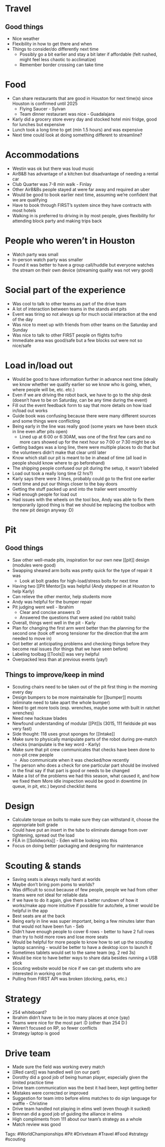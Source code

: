 # Travel
## Good things
- Nice weather
- Flexibility in how to get there and when
- Things to consider/do differently next time
	- Possibly go a bit earlier and stay a bit later if affordable (felt rushed, might feel less chaotic to acclimatize)
	- Remember border crossing can take time

# Food
- Can share restaurants that are good in Houston for next time(s) since Houston is confirmed until 2025
	- Flying Saucer - Sylvan
	- Team dinner restaurant was nice - Guadalajara
- Karly did a grocery store every day and stocked hotel mini fridge, good for lunches but expensive
- Lunch took a long time to get (min 1.5 hours) and was expensive
- Next time could look at doing something different to streamline?

# Accommodations
- Westin was ok but there was loud music
- AirB&B has advantage of a kitchen but disadvantage of needing a rental car
- Club Quarter was 7-8 min walk - Finlay
- Other AirB&Bs people stayed at were far away and required an uber
- Would be good to book earlier next time, assuming we’re confident that we are qualifying
- Have to book through FIRST’s system since they have contracts with most hotels
- Walking in is preferred to driving in by most people, gives flexibility for attending block party and making trips back

# People who weren’t in Houston
- Watch party was small
- In-person watch party was smaller
- Found it was better to have a group call/huddle but everyone watches the stream on their own device (streaming quality was not very good)

# Social part of the experience
- Was cool to talk to other teams as part of the drive team
- A lot of interaction between teams in the stands and pits
- Event was tiring so not always up for much social interaction at the end of the day
- Was nice to meet up with friends from other teams on the Saturday and Sunday
- Was nice to talk to other FIRST people on flights to/fro
- Immediate area was good/safe but a few blocks out were not so nice/safe

# Load in/load out
- Would be good to have information further in advance next time (ideally we know whether we qualify earlier so we know who is going, when, where people will be, etc. etc.)
- Even if we are driving the robot back, we have to go to the ship desk (doesn’t have to be on Saturday, can be any time during the event)
- Fill out the event feedback form to say that more details on how load in/load out works
- Guide book was confusing because there were many different sources and some things were conflicting
- Being early in the line was really good (some years we have been stuck in line even after pits open)
	- Lined up at 6:00 or 6:30AM, was one of the first few cars and no more cars showed up for the next hour so 7:00 or 7:30 might be ok
- Getting badges was a long line, there were multiple places to do that but the volunteers didn’t make that clear until later
- Know which stall our pit is meant to be in ahead of time (all load in people should know where to go beforehand)
- The shipping people confused our pit during the setup, it wasn’t labeled
- Load out took a really long time (2 hrs?)
- Karly says there were 3 lines, probably could go to the first one earlier next time and put our things closer to the bay doors
- Getting the stuff packed up and into the trailer went smoothly
- Had enough people for load out
- Had issues with the wheels on the tool box, Andy was able to fix them temporarily (good thing is that we should be replacing the toolbox with the new pit design anyway :D)

# Pit
## Good things
- Saw other well-made pits, inspiration for our own new [[pit]] design (modules were good)
- Swapping sheared arm bolts was pretty quick for the type of repair it was
	- Look at bolt grades for high-load/stress bolts for next time
- Having two [[Pit Mentor]]s was helpful (Andy stepped in at Houston to help Karly)
- Can relieve the other mentor, help students more
- Andy was helpful for the bumper repair
- Pit judging went well - Ibrahim
	- Clear and concise answers :D
	- Answered the questions that were asked (no rabbit trails)
- Overall, things went well in the pit - Karly
- Plan for changing the first arm went better than the planning for the second one (took off wrong tensioner for the direction that the arm needed to move in)
- Got better at anticipating problems and checking things before they become real issues (for things that we have seen before)
- Labeling toolbag [[Tools]] was very helpful
- Overpacked less than at previous events (yay!)
## Things to improve/keep in mind
- Scouting chairs need to be taken out of the pit first thing in the morning every day
- Design bumpers to be more maintainable for [[bumper]] mounts (eliminate need to take apart the whole bumper)
- Need to get more tools (esp. wrenches, maybe some with built in ratchet wrenches)
- Need new hacksaw blades
- Newfound understanding of modular [[Pit]]s (3015, 111 fieldside pit was very fast)
- Side thought: 118 uses grout sponges for [[Intake]] 
- Make sure to physically manipulate parts of the robot during pre-match checks (manipulate is the key word - Karly)
- Make sure that pit crew communicates that checks have been done to non-pit crew people
	- Also communicate when it was checked/how recently
- The person who does a check for one particular part should be involved in the final say if that part is good or needs to be changed
- Make a list of the problems we had this season, what caused it, and how we fixed them
More idle inspection would be good in downtime (in queue, in pit, etc.) beyond checklist items

# Design

- Calculate torque on bolts to make sure they can withstand it, choose the appropriate bolt grade
- Could have put an insert in the tube to eliminate damage from over tightening, spread out the load
- FEA in [[Solidworks]] - Eden will be looking into this
- Focus on doing better packaging and designing for maintenance

# Scouting & stands
- Saving seats is always really hard at worlds
- Maybe don’t bring pom poms to worlds?
- Was difficult to scout because of few people, people we had from other teams were not ideal for reliable data
- If we have to do it again, give them a better rundown of how it works/make app more intuitive if possible for auto/tele, a timer would be helpful in the app
- Best seats are at the back
- Being early in line was super important, being a few minutes later than that would not have been fun - Seb
- Didn’t have enough people to cover 6 rows - better to have 2 full rows than try to hold more rows and lose more seats
- Would be helpful for more people to know how to set up the scouting laptop scanning - would be better to have a desktop icon to launch it
- Sometimes tablets would set to the same team (eg. 2 red 3s)
- Would be nice to have better ways to share data besides running a USB stick
- Scouting website would be nice if we can get students who are interested in working on that
- Pulling from FIRST API was broken (docking, parks, etc.)

# Strategy
- 254 whiteboard?
- Ibrahim didn’t have to be in too many places at once (yay)
- Teams were nice for the most part :D (other than 254 D:)
- Weren’t focused on RP, so fewer conflicts
- Strategy laptop is good

# Drive team

- Made sure the field was working every match
- [[Red card]] was handled well (on our part)
- Dorothy did a good job of being human player, especially given the limited practice time
- Drive team communication was the best it had been, kept getting better
- Mistakes were corrected or improved
- Suggestion for team intro before elims matches to do sign language for waffle - Christine
- Drive team handled not playing in elims well (even though it sucked)
- Brennan did a good job of guiding the alliance in elims
- High compliments from 111 about our team’s strategy as a whole
- Match review was good

Tags: #WorldChampionships #Pit #Driveteam #Travel #Food #strategy #scouting